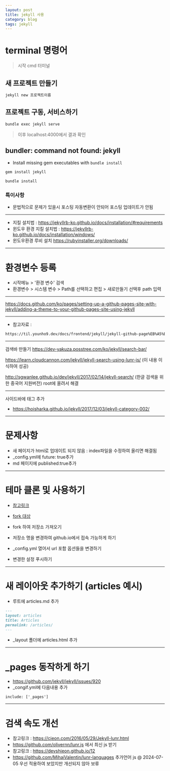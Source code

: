```yaml
---
layout: post
title: jekyll 사용
category: blog
tags: jekyll
---
```

# terminal 명령어
> 시작 cmd 터미널

## 새 프로젝트 만들기
```markdown
jekyll new 프로젝트이름
```

## 프로젝트 구동, 서비스하기
```markdown
bundle exec jekyll serve
```
> 이후 localhost:4000에서 결과 확인

## bundler: command not found: jekyll

* Install missing gem executables with `bundle install`

```markdown
gem install jekyll

bundle install
```

### 특이사항
* 문법적으로 문제가 있을시 포스팅 자동변환이 안되어 포스팅 업데이트가 안됨

---

* 지킬 설치법 : https://jekyllrb-ko.github.io/docs/installation/#requirements
* 윈도우 환경 지킬 설치법 : https://jekyllrb-ko.github.io/docs/installation/windows/
* 윈도우환경 루비 설치 https://rubyinstaller.org/downloads/

---

# 환경변수 등록
* 시작메뉴 > '환경 변수' 검색
* 환경변수 > 시스템 변수 > Path를 선택하고 편집 > 새로만들기 선택후 path 입력

---

https://docs.github.com/ko/pages/setting-up-a-github-pages-site-with-jekyll/adding-a-theme-to-your-github-pages-site-using-jekyll

---

* 참고자료 : 

```html
https://til.younho9.dev/docs/frontend/jekyll/jekyll-github-page%EB%A5%BC-%EC%9D%B4%EC%9A%A9%ED%95%B4-%EA%B0%9C%EC%9D%B8%EB%B8%94%EB%A1%9C%EA%B7%B8-%EB%A7%8C%EB%93%A4%EA%B8%B0/
```

---

검색바 만들기
https://dev-yakuza.posstree.com/ko/jekyll/search-bar/

https://learn.cloudcannon.com/jekyll/jekyll-search-using-lunr-js/
(이 내용 이식하여 성공)

http://sgwanlee.github.io/dev/jekyll/2017/02/14/jekyll-search/
(한글 검색을 위한 중국어 지원버전)
root에 올려서 해결


---

사이드바에 태그 추가
* https://hoisharka.github.io/jekyll/2017/12/03/jekyll-category-002/

---

# 문제사항
* 새 페이지가 html로 업데이트 되지 않음 : index파일을 수정하여 올리면 해결됨
* _config.yml에 future: true추가
* md 페이지에 published:true추가

---

# 테마 클론 및 사용하기

* [참고링크](https://wormwlrm.github.io/2018/07/09/How-to-clone-Jekyll-theme-without-downloading-Jekyll.html)
* [fork 대상](https://github.com/gunug/gunug.github.io)

* fork 하여 저장소 가져오기
* 저장소 명을 변경하여 github.io에서 접속 가능하게 하기
* _config.yml 열어서 url 포함 옵션들을 변경하기
* 변경한 설정 푸시하기

---

# 새 레이아웃 추가하기 (articles 예시)
* 루트에 articles.md 추가

```markdown
---
layout: articles
title: Articles
permalink: /articles/
---
```

* _layout 폴더에 articles.html 추가

---

# _pages 동작하게 하기
* https://github.com/jekyll/jekyll/issues/920
* _congif.yml에 다음내용 추가

```
include: ['_pages']
```

---

# 검색 속도 개선
* 참고링크 : https://cjeon.com/2016/05/29/Jekyll-lunr.html
* <https://github.com/olivernn/lunr.js> 에서 최신 js 받기
* 참고링크 : <https://devshjeon.github.io/12>
* <https://github.com/MihaiValentin/lunr-languages> 추가언어 js
@ 2024-07-05 우선 적용하여 보았지만 개선되지 않아 보류